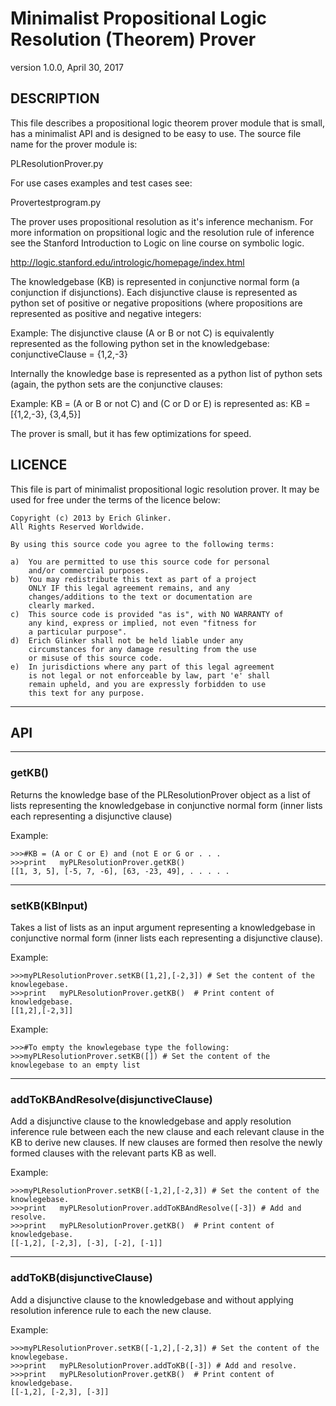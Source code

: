# Minimalist Propositional Logic Resolution (Theorem) Prover

version 1.0.0, April 30, 2017

## DESCRIPTION

This file describes a propositional logic theorem prover module that 
is small, has a minimalist API and is designed to be easy to use. 
The source file name for the prover module is:

PLResolutionProver.py

For use cases examples and test cases see: 

Provertestprogram.py

The prover uses propositional resolution as it's inference mechanism. 
For more information on propsitional logic and the resolution rule of 
inference see the Stanford Introduction to Logic on line course on
symbolic logic.  

http://logic.stanford.edu/intrologic/homepage/index.html
  
The knowledgebase (KB) is represented in conjunctive normal form (a 
conjunction if disjunctions).  Each disjunctive clause is represented as 
python set of positive or negative propositions (where propositions are 
represented as positive and negative integers:

Example:    The disjunctive clause (A or B or not C) is equivalently 
represented as the following python set in the knowledgebase:    
conjunctiveClause = {1,2,-3}    

Internally the knowledge base is represented as a python list of python 
sets (again, the python sets are the conjunctive clauses:

Example:  KB  = (A or B or not C) and (C or D or E) is represented as: 
KB = [{1,2,-3}, {3,4,5}]

The prover is small, but it has few optimizations for speed. 

## LICENCE

This file is part of minimalist propositional logic resolution prover.
It may be used for free under the terms of the licence below:

```
Copyright (c) 2013 by Erich Glinker.  
All Rights Reserved Worldwide.

By using this source code you agree to the following terms:

a)	You are permitted to use this source code for personal 
	and/or commercial purposes.
b)	You may redistribute this text as part of a project 
	ONLY IF this legal agreement remains, and any 
	changes/additions to the text or documentation are 
	clearly marked.
c)	This source code is provided "as is", with NO WARRANTY of 
	any kind, express or implied, not even "fitness for 
	a particular purpose".
d)	Erich Glinker shall not be held liable under any 
	circumstances for any damage resulting from the use 
	or misuse of this source code.
e)	In jurisdictions where any part of this legal agreement 
	is not legal or not enforceable by law, part 'e' shall 
	remain upheld, and you are expressly forbidden to use 
	this text for any purpose.

```
-------------------------------------------------------------------------
## API
-------------------------------------------------------------------------
### getKB()
Returns the knowledge base of the PLResolutionProver object 
as a list of lists representing the knowledgebase in conjunctive normal 
form (inner lists each representing a disjunctive clause)

Example:
```
>>>#KB = (A or C or E) and (not E or G or . . .
>>>print   myPLResolutionProver.getKB()  
[[1, 3, 5], [-5, 7, -6], [63, -23, 49], . . . . . 
```
-------------------------------------------------------------------------

### setKB(KBInput)
Takes a list of lists as an input argument representing a 
knowledgebase in conjunctive normal form (inner lists each representing a 
disjunctive clause).

Example:
```
>>>myPLResolutionProver.setKB([1,2],[-2,3]) # Set the content of the knowlegebase. 
>>>print   myPLResolutionProver.getKB()  # Print content of knowledgebase.
[[1,2],[-2,3]]
```
Example:
```
>>>#To empty the knowlegebase type the following:
>>>myPLResolutionProver.setKB([]) # Set the content of the knowlegebase to an empty list
```

-------------------------------------------------------------------------

### addToKBAndResolve(disjunctiveClause)
Add a disjunctive clause to the 
knowledgebase and apply resolution inference rule between each the new clause 
and each relevant clause in the KB to derive new clauses.  If new clauses are 
formed then resolve the newly formed clauses with the relevant parts  KB as 
well.

Example:
```
>>>myPLResolutionProver.setKB([-1,2],[-2,3]) # Set the content of the knowlegebase. 
>>>print   myPLResolutionProver.addToKBAndResolve([-3]) # Add and resolve.
>>>print   myPLResolutionProver.getKB()  # Print content of knowledgebase.
[[-1,2], [-2,3], [-3], [-2], [-1]]
```

-------------------------------------------------------------------------

### addToKB(disjunctiveClause)
Add a disjunctive clause to the knowledgebase 
and without applying resolution inference rule to each the new clause.

Example:
```
>>>myPLResolutionProver.setKB([-1,2],[-2,3]) # Set the content of the knowlegebase. 
>>>print   myPLResolutionProver.addToKB([-3]) # Add and resolve.
>>>print   myPLResolutionProver.getKB()  # Print content of knowledgebase.
[[-1,2], [-2,3], [-3]]
```  
